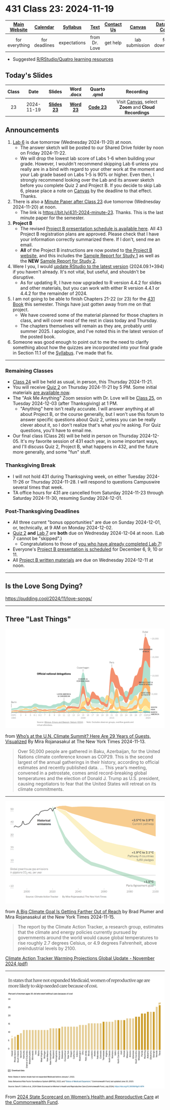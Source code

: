 # 431 Class 23: 2024-11-19

[Main Website](https://thomaselove.github.io/431-2024/) | [Calendar](https://thomaselove.github.io/431-2024/calendar.html) | [Syllabus](https://thomaselove.github.io/431-syllabus-2024/) | [Text](https://thomaselove.github.io/431-book/) | [Contact Us](https://thomaselove.github.io/431-2024/contact.html) | [Canvas](https://canvas.case.edu) | [Data and Code](https://github.com/THOMASELOVE/431-data)
:-----------: | :--------------: | :----------: | :---------: | :-------------: | :-----------: | :------------:
for everything | for deadlines | expectations | from Dr. Love | get help | lab submission | for downloads

- Suggested [R/RStudio/Quatro learning resources](https://thomaselove.github.io/431-2024/resources.html)

## Today's Slides

Class | Date | Slides | Word .docx | Quarto .qmd | Recording
:---: | :--------: | :------: | :------: | :------: | :-------------:
23 | 2024-11-19 | **[Slides 23](https://thomaselove.github.io/431-slides-2024/class23.html)** | **[Word 23](https://thomaselove.github.io/431-slides-2024/class23w.docx)** | **[Code 23](https://github.com/THOMASELOVE/431-slides-2024/blob/main/class23.qmd)** | Visit [Canvas](https://canvas.case.edu/), select **Zoom** and **Cloud Recordings**

## Announcements

1. [Lab 6](https://github.com/THOMASELOVE/431-labs-2024/tree/main/lab6) is due tomorrow (Wednesday 2024-11-20) at noon.
    - The answer sketch will be posted to our Shared Drive folder by noon on Friday 2024-11-22.
    - We will drop the lowest lab score of Labs 1-6 when building your grade. However, I wouldn't recommend skipping Lab 6 unless you really are in a bind with regard to your other work at the moment and your Lab grade based on Labs 1-5 is 90% or higher. Even then, I strongly recommend looking over the Lab and its answer sketch before you complete Quiz 2 and Project B. If you decide to skip Lab 6, please place a note on [Canvas](https://canvas.case.edu) by the deadline to that effect. Thanks.
2. There is also a [Minute Paper after Class 23](https://bit.ly/431-2024-minute-23) due tomorrow (Wednesday 2024-11-20) at noon.
    - The link is <https://bit.ly/431-2024-minute-23>. Thanks. This is the last minute paper for the semester.
3. **Project B**
    - The revised [Project B presentation schedule is available here](https://github.com/THOMASELOVE/431-classes-2024/blob/main/projectB/schedule.md). All 43 Project B registration plans are approved. Please check that I have your information correctly summarized there. If I don't, send me an email.
    - **All** of the Project B instructions are now posted to [the Project B website](https://thomaselove.github.io/431-projectB-2024/), and this includes the [Sample Report for Study 1](https://thomaselove.github.io/431-projectB-2024/study1c.html) as well as the **NEW** [Sample Report for Study 2](https://thomaselove.github.io/431-projectB-2024/study2c.html).
4. Were I you, I would [update RStudio to the latest version](https://posit.co/download/rstudio-desktop/) (2024.09.1+394) if you haven't already. It's not vital, but useful, and shouldn't be disruptive.
    - As for updating R, I have now upgraded to R version 4.4.2 for slides and other materials, but you can work with either R version 4.4.1 or 4.4.2 for the remainder of 2024.
5. I am not going to be able to finish Chapters 21-22 (or 23) for the [431 Book](https://thomaselove.github.io/431-book/) this semester. Things have just gotten away from me on that project.
    - We have covered some of the material planned for those chapters in class, and will cover most of the rest in class today and Thursday.
    - The chapters themselves will remain as they are, probably until summer 2025. I apologize, and I've noted this in the latest version of the posted book.
6. Someone was good enough to point out to me the need to clarify something about how the quizzes are incorporated into your final grade in Section 11.1 of the [Syllabus](https://thomaselove.github.io/431-syllabus-2024/). I've made that fix.

---------

### Remaining Classes

- [Class 24](https://github.com/THOMASELOVE/431-classes-2024/tree/main/class24) will be held as usual, in person, this Thursday 2024-11-21.
- You will receive [Quiz 2](https://github.com/THOMASELOVE/431-quizzes-2024/tree/main/quiz2) on Thursday 2024-11-21 by 5 PM. Some initial materials [are available now](https://github.com/THOMASELOVE/431-quizzes-2024/tree/main/quiz2).
- The "Ask Me Anything" Zoom session with Dr. Love will be [Class 25](https://github.com/THOMASELOVE/431-classes-2024/tree/main/class25), on Tuesday 2024-12-03 (after Thanksgiving) at 1 PM.
    - "Anything" here isn't really accurate. I will answer anything at all about Project B, or the course generally, but I won't use this forum to answer specific questions about Quiz 2, unless you can be really clever about it, so I don't realize that's what you're asking. For Quiz questions, you'll have to email me.
- Our final class (Class 26) will be held in person on Thursday 2024-12-05. It's my favorite session of 431 each year, in some important ways, and I'll discuss Quiz 2, Project B, what happens in 432, and the future more generally, and some "fun" stuff.

### Thanksgiving Break

- I will not hold 431 during Thanksgiving week, on either Tuesday 2024-11-26 or Thursday 2024-11-28. I will respond to questions Campuswire several times that week.
- TA office hours for 431 are cancelled from Saturday 2024-11-23 through Saturday 2024-11-30, resuming Sunday 2024-12-01.

### Post-Thanksgiving Deadlines

- All three current "bonus opportunities" are due on Sunday 2024-12-01, or, technically, at 9 AM on Monday 2024-12-02.
- [Quiz 2](https://github.com/THOMASELOVE/431-quizzes-2024/tree/main/quiz2) **and** [Lab 7](https://github.com/THOMASELOVE/431-labs-2024/tree/main/lab7) are **both** due on Wednesday 2024-12-04 at noon. (Lab 7 cannot be "skipped".)
    - Congratulations to those of [you who have already completed Lab 7](https://github.com/THOMASELOVE/431-labs-2024/tree/main/lab7#new-completed-websites-by-students-in-this-years-class)!
- Everyone's [Project B presentation is scheduled](https://github.com/THOMASELOVE/431-classes-2024/blob/main/projectB/schedule.md) for December 6, 9, 10 or 11.
- All [Project B written materials](https://thomaselove.github.io/431-projectB-2024/checklist.html) are due on Wednesday 2024-12-11 at noon.
 
---------

## Is the Love Song Dying?

<https://pudding.cool/2024/11/love-songs/>

---------

## Three "Last Things"

![](climate_nyt_2024-11a.png)

from [Who’s at the U.N. Climate Summit? Here Are 29 Years of Guests, Visualized](https://www.nytimes.com/interactive/2024/11/13/climate/cop-climate-summit-attendance.html?unlocked_article_code=1.a04.aMMS.JHFxOoo2o-5V&smid=url-share) By Mira Rojanasakul at The New York Times 2024-11-13.

> Over 50,000 people are gathered in Baku, Azerbaijan, for the United Nations climate conference known as COP29. This is the second largest of the annual gatherings in their history, according to official estimates and recently published data. ... This year’s meeting, convened in a petrostate, comes amid record-breaking global temperatures and the election of Donald J. Trump as U.S. president, causing negotiators to fear that the United States will retreat on its climate commitments.

----

![](climate_nyt_2024-11b.png)

from [A Big Climate Goal Is Getting Farther Out of Reach](https://www.nytimes.com/2024/11/14/climate/climate-action-tracker-temperatures-emissions.html) by Brad Plumer and Mira Rojanasakul at the New York Times 2024-11-15.

> The report by the Climate Action Tracker, a research group, estimates that the climate and energy policies currently pursued by governments around the world would cause global temperatures to rise roughly 2.7 degrees Celsius, or 4.9 degrees Fahrenheit, above preindustrial levels by 2100.

[Climate Action Tracker Warming Projections Global Update - November 2024 (pdf)](https://climateactiontracker.org/documents/1277/CAT_2024-11-14_GlobalUpdate_COP29.pdf)

----

![](commonwealth_2024.png)

From [2024 State Scorecard on Women’s Health and Reproductive Care](https://www.commonwealthfund.org/publications/scorecard/2024/jul/2024-state-scorecard-womens-health-and-reproductive-care) at [the Commonwealth Fund](https://www.commonwealthfund.org/).

